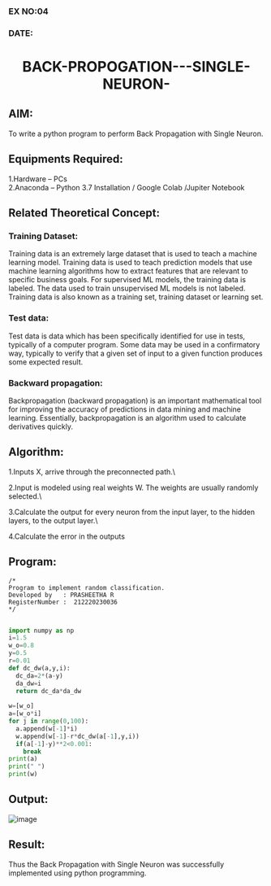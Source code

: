 ### EX NO:04
### DATE:
# <p align="center">BACK-PROPOGATION---SINGLE-NEURON-<p/>
## AIM:
To write a python program to perform Back Propagation with Single Neuron.
## Equipments Required:
1.Hardware – PCs\
2.Anaconda – Python 3.7 Installation / Google Colab /Jupiter Notebook

## Related Theoretical Concept:
### Training Dataset:
Training data is an extremely large dataset that is used to teach a machine learning model. Training data is used to teach prediction models that use machine learning algorithms how to extract features that are relevant to specific business goals. For supervised ML models, the training data is labeled. The data used to train unsupervised ML models is not labeled. Training data is also known as a training set, training dataset or learning set.

### Test data:
Test data is data which has been specifically identified for use in tests, typically of a computer program. Some data may be used in a confirmatory way, typically to verify that a given set of input to a given function produces some expected result.
### Backward propagation:
Backpropagation (backward propagation) is an important mathematical tool for improving the accuracy of predictions in data mining and machine learning. Essentially, backpropagation is an algorithm used to calculate derivatives quickly.
## Algorithm:
1.Inputs X, arrive through the preconnected path.\

2.Input is modeled using real weights W. The weights are usually randomly selected.\

3.Calculate the output for every neuron from the input layer, to the hidden layers, to the output layer.\

4.Calculate the error in the outputs

## Program:

```
/*
Program to implement random classification.
Developed by   : PRASHEETHA R
RegisterNumber :  212220230036
*/
```
```python

import numpy as np
i=1.5    
w_o=0.8  
y=0.5    
r=0.01   
def dc_dw(a,y,i):
  dc_da=2*(a-y)
  da_dw=i
  return dc_da*da_dw
  
w=[w_o]
a=[w_o*i]
for j in range(0,100):
  a.append(w[-1]*i)
  w.append(w[-1]-r*dc_dw(a[-1],y,i))
  if(a[-1]-y)**2<0.001:
    break
print(a)
print(" ")
print(w)

```

## Output:
![image](https://user-images.githubusercontent.com/75235334/163838842-1715938c-e95a-46d9-9657-9c939f968d33.png)

## Result:
Thus the Back Propagation with Single Neuron was successfully implemented using python programming.
